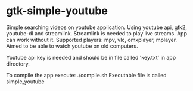 # gtk-simple-youtube

Simple searching videos on youtube application.
Using youtube api, gtk2, youtube-dl and streamlink.
Streamlink is needed to play live streams. App can work without it.
Supported players: mpv, vlc, omxplayer, mplayer.
Aimed to be able to watch youtube on old computers.

Youtube api key is needed and should be in file called 'key.txt'
in app directory.

To compile the app execute: ./compile.sh
Executable file is called simple_youtube
